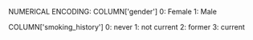 NUMERICAL ENCODING:
COLUMN['gender']
0: Female
1: Male

COLUMN['smoking_history']
0: never
1: not current
2: former
3: current